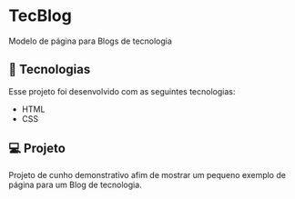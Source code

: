 # TecBlog
Modelo de página para Blogs de tecnologia

## 🚀 Tecnologias

Esse projeto foi desenvolvido com as seguintes tecnologias:

- HTML
- CSS

## 💻 Projeto

Projeto de cunho demonstrativo afim de mostrar um pequeno exemplo de página para um Blog de tecnologia. 
